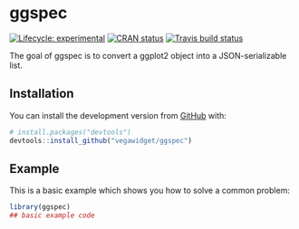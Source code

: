 
<!-- README.md is generated from README.Rmd. Please edit that file -->

# ggspec

<!-- badges: start -->

[![Lifecycle:
experimental](https://img.shields.io/badge/lifecycle-experimental-orange.svg)](https://www.tidyverse.org/lifecycle/#experimental)
[![CRAN
status](https://www.r-pkg.org/badges/version/ggspec)](https://cran.r-project.org/package=ggspec)
[![Travis build
status](https://travis-ci.org/vegawidget/ggspec.svg?branch=master)](https://travis-ci.org/vegawidget/ggspec)

<!-- badges: end -->

The goal of ggspec is to convert a ggplot2 object into a
JSON-serializable list.

## Installation

You can install the development version from
[GitHub](https://github.com/) with:

``` r
# install.packages("devtools")
devtools::install_github("vegawidget/ggspec")
```

## Example

This is a basic example which shows you how to solve a common problem:

``` r
library(ggspec)
## basic example code
```
